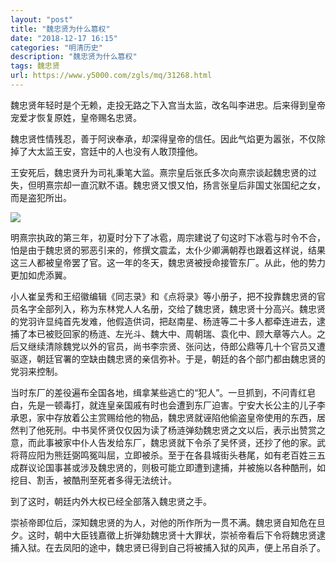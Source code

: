 ```yaml
---
layout: "post"
title: "魏忠贤为什么篡权"
date: "2018-12-17 16:15"
categories: "明清历史"
description: "魏忠贤为什么篡权"
tags: 魏忠贤
url: https://www.y5000.com/zgls/mq/31268.html
---
```






魏忠贤年轻时是个无赖，走投无路之下入宫当太监，改名叫李进忠。后来得到皇帝宠爱才恢复原姓，皇帝赐名忠贤。

魏忠贤性情残忍，善于阿谀奉承，却深得皇帝的信任。因此气焰更为嚣张，不仅除掉了大太监王安，宫廷中的人也没有人敢顶撞他。

王安死后，魏忠贤升为司礼秉笔大监。熹宗皇后张氏多次向熹宗谈起魏忠贤的过失，但明熹宗却一直沉默不语。魏忠贤又恨又怕，扬言张皇后非国丈张国纪之女，而是盗犯所出。

![](https://img.y5000.com/uploads/allimg/180704/8-1PF41A649100.jpg)

明熹宗执政的第三年，初夏时分下了冰雹，周宗建说了句这时下冰雹与时令不合，怕是由于魏忠贤的邪恶引来的，修撰文震孟，太仆少卿满朝荐也跟着这样说，结果这三人都被皇帝罢了官。这一年的冬天，魏忠贤被授命接管东厂。从此，他的势力更加如虎添翼。

小人崔呈秀和王绍徽编辑《同志录》和《点将录》等小册子，把不投靠魏忠贤的官员名字全部列入，称为东林党人人名册，交给了魏忠贤，魏忠贤十分高兴。魏忠贤的党羽许显纯首先发难，他假造供词，把赵南星、杨涟等二十多人都牵连进去，逮捕了本已被贬回家的杨涟、左光斗、魏大中、周朝瑞、袁化中、顾大章等六人。之后又继续清除魏党以外的官员，尚书李宗贤、张问达，侍郎公鼎等几十个官员又遭驱逐，朝廷官署的空缺由魏忠贤的亲信弥补。于是，朝廷的各个部门都由魏忠贤的党羽来控制。

当时东厂的差役遍布全国各地，缉拿某些逃亡的“犯人”。一旦抓到，不问青红皂白，先是一顿毒打，就连皇亲国戚有时也会遭到东厂迫害。宁安大长公主的儿子李承恩，家中存放着公主赏赐给他的物品，魏忠贤就诬陷他偷盗皇帝使用的东西，居然判了他死刑。中书吴怀贤仅仅因为读了杨涟弹劾魏忠贤之文以后，表示出赞赏之意，而此事被家中仆人告发给东厂，魏忠贤就下令杀了吴怀贤，还抄了他的家。武将蒋应阳为熊廷弼鸣冤叫屈，立即被杀。至于在各县城街头巷尾，如有老百姓三五成群议论国事甚或涉及魏忠贤的，则极可能立即遭到逮捕，并被施以各种酷刑，如挖目、割舌，被酷刑至死者多得无法统计。

到了这时，朝廷内外大权已经全部落入魏忠贤之手。

崇祯帝即位后，深知魏忠贤的为人，对他的所作所为一贯不满。魏忠贤自知危在旦夕。这时，朝中大臣钱嘉徵上折弹劾魏忠贤十大罪状，崇祯帝看后下令将魏忠贤逮捕入狱。在去凤阳的途中，魏忠贤已得到自己将被捕入狱的风声，便上吊自杀了。
